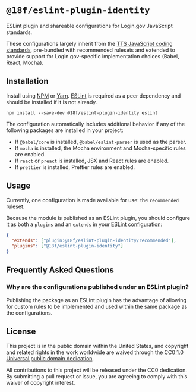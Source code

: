 # `@18f/eslint-plugin-identity`

ESLint plugin and shareable configurations for Login.gov JavaScript standards.

These configurations largely inherit from the [TTS JavaScript coding standards](https://engineering.18f.gov/javascript/#style), pre-bundled with recommended rulesets and extended to provide support for Login.gov-specific implementation choices (Babel, React, Mocha).

## Installation

Install using [NPM](https://www.npmjs.com/) or [Yarn](https://yarnpkg.com/). [ESLint](https://eslint.org/) is required as a peer dependency and should be installed if it is not already.

```
npm install --save-dev @18f/eslint-plugin-identity eslint
```

The configuration automatically includes additional behavior if any of the following packages are installed in your project:

- If `@babel/core` is installed, `@babel/eslint-parser` is used as the parser.
- If `mocha` is installed, the Mocha environment and Mocha-specific rules are enabled.
- If `react` or `preact` is installed, JSX and React rules are enabled.
- If `prettier` is installed, Prettier rules are enabled.

## Usage

Currently, one configuration is made available for use: the `recommended` ruleset.

Because the module is published as an ESLint plugin, you should configure it as both a `plugins` and an `extends` in your [ESLint configuration](https://eslint.org/docs/user-guide/configuring/):

```json
{
  "extends": ["plugin:@18f/eslint-plugin-identity/recommended"],
  "plugins": ["@18f/eslint-plugin-identity"]
}
```

## Frequently Asked Questions

### Why are the configurations published under an ESLint plugin?

Publishing the package as an ESLint plugin has the advantage of allowing for custom rules to be implemented and used within the same package as the configurations.

## License

This project is in the public domain within the United States, and copyright and related rights in the work worldwide are waived through the [CC0 1.0 Universal public domain dedication](https://creativecommons.org/publicdomain/zero/1.0/).

All contributions to this project will be released under the CC0 dedication. By submitting a pull request or issue, you are agreeing to comply with this waiver of copyright interest.
